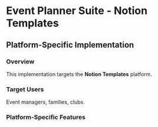 # Event Planner Suite - Notion Templates

## Platform-Specific Implementation

### Overview
This implementation targets the **Notion Templates** platform.

### Target Users
Event managers, families, clubs.

### Platform-Specific Features

